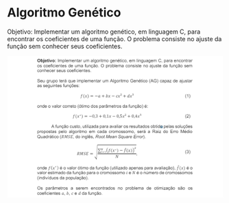 # Algoritmo Genético

Objetivo: Implementar um algoritmo genético, em linguagem C, para encontrar
os coeficientes de uma função. O problema consiste no ajuste da função sem
conhecer seus coeficientes.

<img src="https://github.com/dayana-freitas/algoritmogenetico/blob/main/img/especificacoesprojeto.png" alt="Especificações do projeto">
